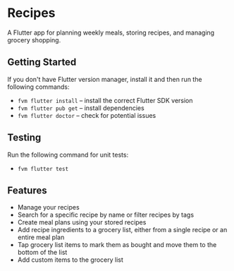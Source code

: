 # Recipes

A Flutter app for planning weekly meals, storing recipes, and managing grocery shopping.

## Getting Started

If you don't have Flutter version manager, install it and then run the following commands:

- `fvm flutter install` – install the correct Flutter SDK version
- `fvm flutter pub get` – install dependencies
- `fvm flutter doctor` – check for potential issues

## Testing

Run the following command for unit tests:

- `fvm flutter test`

## Features

- Manage your recipes
- Search for a specific recipe by name or filter recipes by tags
- Create meal plans using your stored recipes
- Add recipe ingredients to a grocery list, either from a single recipe or an entire meal plan
- Tap grocery list items to mark them as bought and move them to the bottom of the list
- Add custom items to the grocery list
